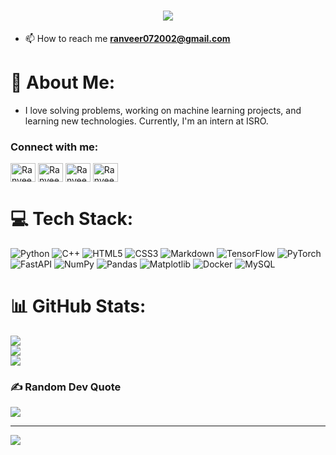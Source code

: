 <h1 align="center">
    <img src="https://readme-typing-svg.herokuapp.com/?font=SpaceMono&size=35&center=true&vCenter=true&width=500&height=70&duration=4000&lines=Hello+World!!+👋;+This+is+Ranveer+🚀!;" />
</h1>

- 📫 How to reach me **ranveer072002@gmail.com**

# 💫 About Me:
- I love solving problems, working on machine learning projects, and learning new technologies. Currently, I'm an intern at ISRO.

<h3 align="left">Connect with me:</h3>
<p align="left">

<a href="https://www.linkedin.com/in/ranveer-singh-b52902256/" target="blank"><img align="center" src="https://raw.githubusercontent.com/rahuldkjain/github-profile-readme-generator/master/src/images/icons/Social/linked-in-alt.svg" alt="RanveerSingh" height="30" width="40" /></a>
<a href="https://www.kaggle.com/ranveersingh07" target="blank"><img align="center" src="https://raw.githubusercontent.com/rahuldkjain/github-profile-readme-generator/master/src/images/icons/Social/kaggle.svg" alt="RanveerSingh" height="30" width="40" /></a>
<a href="https://www.instagram.com/ranveer_singh/" target="blank"><img align="center" src="https://raw.githubusercontent.com/rahuldkjain/github-profile-readme-generator/master/src/images/icons/Social/instagram.svg" alt="RanveerSingh" height="30" width="40" /></a>
<a href="https://www.leetcode.com/ranveer_singh07" target="blank"><img align="center" src="https://raw.githubusercontent.com/rahuldkjain/github-profile-readme-generator/master/src/images/icons/Social/leet-code.svg" alt="RanveerSingh" height="30" width="40" /></a>
</p>

# 💻 Tech Stack:
![Python](https://img.shields.io/badge/python-3670A0?style=for-the-badge&logo=python&logoColor=ffdd54) ![C++](https://img.shields.io/badge/c++-%2300599C.svg?style=for-the-badge&logo=c%2B%2B&logoColor=white) ![HTML5](https://img.shields.io/badge/html5-%23E34F26.svg?style=for-the-badge&logo=html5&logoColor=white) ![CSS3](https://img.shields.io/badge/css3-%231572B6.svg?style=for-the-badge&logo=css3&logoColor=white) ![Markdown](https://img.shields.io/badge/markdown-%23000000.svg?style=for-the-badge&logo=markdown&logoColor=white) ![TensorFlow](https://img.shields.io/badge/TensorFlow-%23FF6F00.svg?style=for-the-badge&logo=TensorFlow&logoColor=white) ![PyTorch](https://img.shields.io/badge/PyTorch-%23EE4C2C.svg?style=for-the-badge&logo=PyTorch&logoColor=white) ![FastAPI](https://img.shields.io/badge/FastAPI-005571?style=for-the-badge&logo=fastapi) ![NumPy](https://img.shields.io/badge/numpy-%23013243.svg?style=for-the-badge&logo=numpy&logoColor=white) ![Pandas](https://img.shields.io/badge/pandas-%23150458.svg?style=for-the-badge&logo=pandas&logoColor=white) ![Matplotlib](https://img.shields.io/badge/Matplotlib-%23ffffff.svg?style=for-the-badge&logo=Matplotlib&logoColor=black) ![Docker](https://img.shields.io/badge/docker-%230db7ed.svg?style=for-the-badge&logo=docker&logoColor=white) ![MySQL](https://img.shields.io/badge/mysql-%2300f.svg?style=for-the-badge&logo=mysql&logoColor=white) 

# 📊 GitHub Stats:
![](https://github-readme-stats.vercel.app/api?username=Ranveer-Singh-07&theme=radical&hide_border=false&include_all_commits=false&count_private=false)<br/>
![](https://github-readme-streak-stats.herokuapp.com/?user=Ranveer-Singh-07&theme=radical&hide_border=false)<br/>
![](https://github-readme-stats.vercel.app/api/top-langs/?username=Ranveer-Singh-07&theme=radical&hide_border=false&include_all_commits=false&count_private=false&layout=compact)

### ✍️ Random Dev Quote
![](https://quotes-github-readme.vercel.app/api?type=horizontal&theme=radical)

---
[![](https://visitcount.itsvg.in/api?id=Ranveer-Singh-07&icon=0&color=0)](https://visitcount.itsvg.in)

<!-- Proudly created with GPRM ( https://gprm.itsvg.in ) -->
